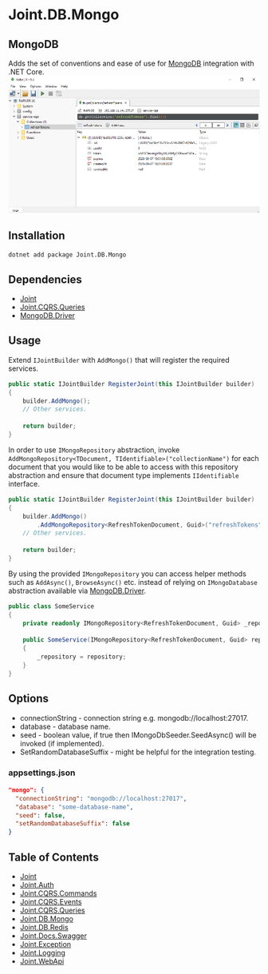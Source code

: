 # Joint.DB.Mongo

## MongoDB

Adds the set of conventions and ease of use for [MongoDB](https://www.mongodb.com/) integration with .NET Core.
![MongoRobo3T][image1]

## Installation

```
dotnet add package Joint.DB.Mongo
```

## Dependencies

- [Joint](https://www.nuget.org/packages/Joint/)
- [Joint.CQRS.Queries](https://www.nuget.org/packages/Joint.CQRS.Queries/)
- [MongoDB.Driver](https://www.nuget.org/packages/MongoDB.Driver/)

## Usage

Extend `IJointBuilder` with `AddMongo()` that will register the required services.

```c#
public static IJointBuilder RegisterJoint(this IJointBuilder builder)
{
    builder.AddMongo();
    // Other services.

    return builder;
}
```

In order to use `IMongoRepository` abstraction, invoke `AddMongoRepository<TDocument, TIdentifiable>("collectionName")` for each document that you would like to be able to access with this repository abstraction and ensure that document type implements `IIdentifiable` interface.

```c#
public static IJointBuilder RegisterJoint(this IJointBuilder builder)
{
    builder.AddMongo()
        .AddMongoRepository<RefreshTokenDocument, Guid>("refreshTokens");
    // Other services.

    return builder;
}
```

By using the provided `IMongoRepository` you can access helper methods such as `AddAsync()`, `BrowseAsync()` etc. instead of relying on `IMongoDatabase` abstraction available via [MongoDB.Driver](https://docs.mongodb.com/drivers/csharp).

```c#
public class SomeService
{
    private readonly IMongoRepository<RefreshTokenDocument, Guid> _repository;

    public SomeService(IMongoRepository<RefreshTokenDocument, Guid> repository)
    {
        _repository = repository;
    }
}
```

## Options

- connectionString - connection string e.g. mongodb://localhost:27017.
- database - database name.
- seed - boolean value, if true then IMongoDbSeeder.SeedAsync() will be invoked (if implemented).
- SetRandomDatabaseSuffix - might be helpful for the integration testing.

### appsettings.json

```json
"mongo": {
  "connectionString": "mongodb://localhost:27017",
  "database": "some-database-name",
  "seed": false,
  "setRandomDatabaseSuffix": false
}
```

## Table of Contents

- [Joint](https://github.com/flapek/Joint)
- [Joint.Auth](https://github.com/flapek/Joint.Auth)
- [Joint.CQRS.Commands](https://github.com/flapek/Joint.CQRS.Commands)
- [Joint.CQRS.Events](https://github.com/flapek/Joint.CQRS.Events)
- [Joint.CQRS.Queries](https://github.com/flapek/Joint.CQRS.Queries)
- [Joint.DB.Mongo](https://github.com/flapek/Joint.DB.Mongo)
- [Joint.DB.Redis](https://github.com/flapek/Joint.DB.Redis)
- [Joint.Docs.Swagger](https://github.com/flapek/Joint.Docs.Swagger)
- [Joint.Exception](https://github.com/flapek/Joint.Exception)
- [Joint.Logging](https://github.com/flapek/Joint.Logging)
- [Joint.WebApi](https://github.com/flapek/Joint.WebApi)

[image1]: https://github.com/flapek/Joint-Main/blob/main/Resources/MongoRobo3T.png
